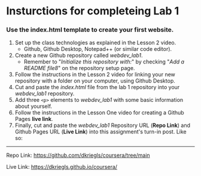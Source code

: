 # Insturctions for completeing Lab 1 
### Use the index.html template to create your first website.


1. Set up the class technologies as explained in the Lesson 2 video.
    * Github, Github Desktop, Notepad++ (or similar code editor).
2. Create a new Github repository called *webdev_lab1*.
    * Remember to "*Initialize this repository with:*" by checking "*Add a README file8*" on the repository setup page.
3. Follow the instructions in the Lesson 2 video for linking your new repository with a folder on 
your computer, using Github Desktop.
4. Cut and paste the *index.html* file from the lab 1 repository into your *webdev_lab1* repository.
5. Add three ```<p>``` elements to *webdev_lab1* with some basic information about yourself.
6. Follow the instructions in the Lesson One video for creating a Github Pages **live link**.
7. Finally, cut and paste the *webdev_lab1* Repository URL (**Repo Link**) and Github Pages URL (**Live Link**)
into this assignment's turn-in post. Like so:

***
Repo Link: https://github.com/dkriegls/coursera/tree/main

Live Link: https://dkriegls.github.io/coursera/
  


